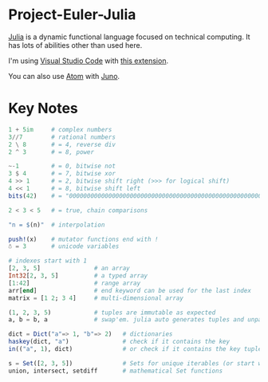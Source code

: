 # Project-Euler-Julia
[Julia](http://julialang.org/) is a dynamic functional language focused on technical computing.
It has lots of abilities other than used here.

I'm using [Visual Studio Code](https://code.visualstudio.com/) with [this extension](https://marketplace.visualstudio.com/items?itemName=julialang.language-julia).

You can also use [Atom](https://atom.io/) with [Juno](http://junolab.org/).

# Key Notes
```julia
1 + 5im     # complex numbers
3//7        # rational numbers
2 \ 8       # = 4, reverse div
2 ^ 3       # = 8, power

~-1         # = 0, bitwise not
3 $ 4       # = 7, bitwise xor
4 >> 1      # = 2, bitwise shift right (>>> for logical shift)
4 << 1      # = 8, bitwise shift left
bits(42)    # = "0000000000000000000000000000000000000000000000000000000000101010", get the bits

2 < 3 < 5   # = true, chain comparisons

"n = $(n)"  # interpolation

push!(x)    # mutator functions end with !
☃ = 3       # unicode variables

# indexes start with 1
[2, 3, 5]               # an array
Int32[2, 3, 5]          # a typed array
[1:42]                  # range array
arr[end]                # end keyword can be used for the last index
matrix = [1 2; 3 4]     # multi-dimensional array

(1, 2, 3, 5)            # tuples are immutable as expected
a, b = b, a             # swap'em. julia auto generates tuples and unpacks them behind the curtains

dict = Dict("a"=> 1, "b"=> 2)   # dictionaries
haskey(dict, "a")               # check if it contains the key
in(("a", 1), dict)              # or check if it contains the key tuple (key-value-pair)

s = Set([2, 3, 5])              # Sets for unique iterables (or start with an empty Set)
union, intersect, setdiff       # mathematical Set functions
```
